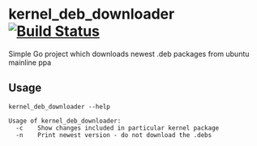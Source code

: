 # kernel_deb_downloader [![Build Status](https://travis-ci.org/pmalek/kernel_deb_downloader.svg?branch=master)](https://travis-ci.org/pmalek/kernel_deb_downloader)

Simple Go project which downloads newest .deb packages from ubuntu mainline ppa

## Usage

```
kernel_deb_downloader --help

Usage of kernel_deb_downloader:
  -c    Show changes included in particular kernel package
  -n    Print newest version - do not download the .debs
```
